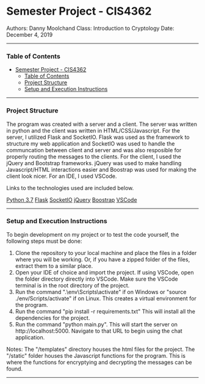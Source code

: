 # Semester Project - CIS4362

Authors: Danny Moolchand
Class: Introduction to Cryptology
Date: December 4, 2019


----

### Table of Contents
- [Semester Project - CIS4362](#semester-project---cis4362)
    - [Table of Contents](#table-of-contents)
    - [Project Structure](#project-structure)
    - [Setup and Execution Instructions](#setup-and-execution-instructions)

---

### Project Structure 
The program was created with a server and a client. The server was written in python and the client was written in HTML/CSS/Javascript. For the server, I utilized Flask and SocketIO. Flask was used as the framework to structure my web application and SocketIO was used to handle the communcation between client and server and was also resposible for properly routing the messages to the clients. 
For the client, I used the jQuery and Bootstrap frameworks. jQuery was used to make handling Javascript/HTML interactions easier and Boostrap was used for making the client look nicer. For an IDE, I used VSCode.

Links to the technologies used are included below.

[Python 3.7](https://www.python.org/download/releases/3.0/)
[Flask](https://pypi.org/project/Flask/)
[SocketIO](https://python-socketio.readthedocs.io/en/latest/server.html)
[jQuery](https://jquery.com/)
[Boostrap](https://getbootstrap.com/)
[VSCode](https://code.visualstudio.com/)

---

### Setup and Execution Instructions 
To begin development on my project or to test the code yourself, the following steps must be done: 
1. Clone the repository to your local machine and place the files in a folder where you will be working. Or, if you have a zipped folder of the files, extract them to a similar place.
2. Open your IDE of choice and import the project. If using VSCode, open the folder directory directly into VSCode. Make sure the VSCode terminal is in the root directory of the project.
3. Run the command ".\env\Scripts\activate" if on Windows or "source ./env/Scripts/activate" if on Linux. This creates a virtual environment for the program.
4. Run the command "pip install -r requirements.txt" This will install all the dependencies for the project.
5. Run the command "python main.py". This will start the server on http://localhost:5000. Navigate to that URL to begin using the chat application.

Notes: The "/templates" directory houses the html files for the project. The "/static" folder houses the Javascript functions for the program. This is where the functions for encryptying and decrypting the messages can be found. 

---
